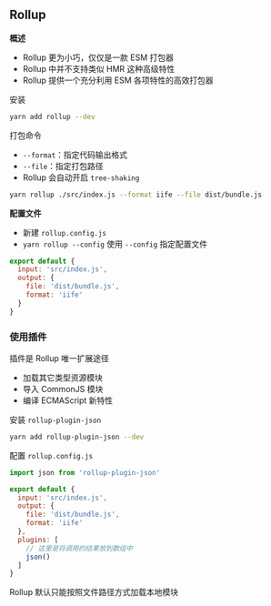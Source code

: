 ## Rollup

**概述**

- Rollup 更为小巧，仅仅是一款 ESM 打包器
- Rollup 中并不支持类似 HMR 这种高级特性
- Rollup 提供一个充分利用 ESM 各项特性的高效打包器

安装

```bash
yarn add rollup --dev
```

打包命令

- `--format`：指定代码输出格式
- `--file`：指定打包路径
- Rollup 会自动开启 `tree-shaking`

```bash
yarn rollup ./src/index.js --format iife --file dist/bundle.js
```

**配置文件**

- 新建 `rollup.config.js`
- `yarn rollup --config` 使用 `--config` 指定配置文件

```js
export default {
  input: 'src/index.js',
  output: {
    file: 'dist/bundle.js',
    format: 'iife'
  }
}
```

### 使用插件

插件是 Rollup 唯一扩展途径

- 加载其它类型资源模块
- 导入 CommonJS 模块
- 编译 ECMAScript 新特性

安装 `rollup-plugin-json`

```bash
yarn add rollup-plugin-json --dev
```

配置 `rollup.config.js`

```js
import json from 'rollup-plugin-json'

export default {
  input: 'src/index.js',
  output: {
    file: 'dist/bundle.js',
    format: 'iife'
  },
  plugins: [
    // 这里是将调用的结果放到数组中
    json()
  ]
}
```

Rollup 默认只能按照文件路径方式加载本地模块